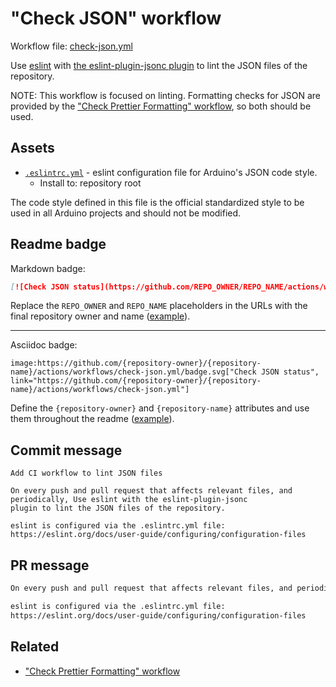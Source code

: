 # "Check JSON" workflow

Workflow file: [check-json.yml](check-json.yml)

Use [eslint](https://eslint.org/) with [the eslint-plugin-jsonc plugin](https://ota-meshi.github.io/eslint-plugin-jsonc/) to lint the JSON files of the repository.

NOTE: This workflow is focused on linting. Formatting checks for JSON are provided by the ["Check Prettier Formatting" workflow](check-prettier-formatting.md), so both should be used.

## Assets

- [`.eslintrc.yml`](assets/check-json/.eslintrc.yml) - eslint configuration file for Arduino's JSON code style.
  - Install to: repository root

The code style defined in this file is the official standardized style to be used in all Arduino projects and should not be modified.

## Readme badge

Markdown badge:

```markdown
[![Check JSON status](https://github.com/REPO_OWNER/REPO_NAME/actions/workflows/check-json.yml/badge.svg)](https://github.com/REPO_OWNER/REPO_NAME/actions/workflows/check-json.yml)
```

Replace the `REPO_OWNER` and `REPO_NAME` placeholders in the URLs with the final repository owner and name ([example](https://raw.githubusercontent.com/arduino-libraries/ArduinoIoTCloud/master/README.md)).

---

Asciidoc badge:

```adoc
image:https://github.com/{repository-owner}/{repository-name}/actions/workflows/check-json.yml/badge.svg["Check JSON status", link="https://github.com/{repository-owner}/{repository-name}/actions/workflows/check-json.yml"]
```

Define the `{repository-owner}` and `{repository-name}` attributes and use them throughout the readme ([example](https://raw.githubusercontent.com/arduino-libraries/WiFiNINA/master/README.adoc)).

## Commit message

```
Add CI workflow to lint JSON files

On every push and pull request that affects relevant files, and periodically, Use eslint with the eslint-plugin-jsonc
plugin to lint the JSON files of the repository.

eslint is configured via the .eslintrc.yml file:
https://eslint.org/docs/user-guide/configuring/configuration-files
```

## PR message

```markdown
On every push and pull request that affects relevant files, and periodically, Use [eslint](https://eslint.org/) with [the eslint-plugin-jsonc plugin](https://ota-meshi.github.io/eslint-plugin-jsonc/) plugin to lint the JSON files of the repository.

eslint is configured via the .eslintrc.yml file:
https://eslint.org/docs/user-guide/configuring/configuration-files
```

## Related

- ["Check Prettier Formatting" workflow](check-prettier-formatting.md)
